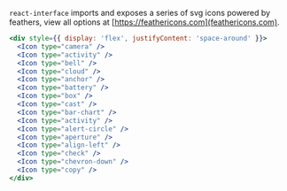 `react-interface` imports and exposes a series of svg icons powered by feathers, view all options at
[https://feathericons.com](feathericons.com).

```jsx
<div style={{ display: 'flex', justifyContent: 'space-around' }}>
  <Icon type="camera" />
  <Icon type="activity" />
  <Icon type="bell" />
  <Icon type="cloud" />
  <Icon type="anchor" />
  <Icon type="battery" />
  <Icon type="box" />
  <Icon type="cast" />
  <Icon type="bar-chart" />
  <Icon type="activity" />
  <Icon type="alert-circle" />
  <Icon type="aperture" />
  <Icon type="align-left" />
  <Icon type="check" />
  <Icon type="chevron-down" />
  <Icon type="copy" />
</div>
```
